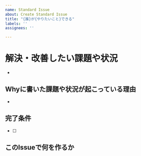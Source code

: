 ```yaml
---
name: Standard Issue
about: Create Standard Issue
title: "{誰}が{やりたいこと}できる"
labels: ''
assignees: ''

---
```


# 解決・改善したい課題や状況
<!-- なぜこのIssueをやるのか、どのような価値を生み出すのか、背景などを記載する -->
- 
## Whyに書いた課題や状況が起こっている理由
- 
## 完了条件
<!-- このIssueを完了といってよい条件を記載する -->
- [ ] 
## このIssueで何を作るか
<!-- 起票段階でわかっているものがあれば記載 -->
<!-- リファインメント時にここに記載していく -->
<!-- 量が多い場合はsub-issueに切り出す -->
